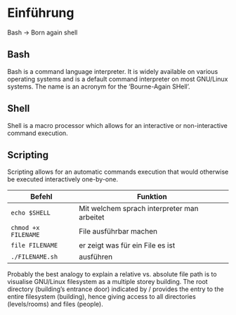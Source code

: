 # Einführung

Bash -> Born again shell

## Bash
Bash is a command language interpreter. It is widely available on various operating systems and is a default command interpreter on most GNU/Linux systems. The name is an acronym for the ‘Bourne-Again SHell’.

## Shell
Shell is a macro processor which allows for an interactive or non-interactive command execution.

## Scripting
Scripting allows for an automatic commands execution that would otherwise be executed interactively one-by-one.

| Befehl | Funktion |
| ---- | ---- |
| `echo $SHELL` | Mit welchem sprach interpreter man arbeitet |
| `chmod +x FILENAME` | File ausführbar machen |
| `file FILENAME` | er zeigt was für ein File es ist |
| `./FILENAME.sh` | ausführen |

Probably the best analogy to explain a relative vs. absolute file path is to visualise GNU/Linux filesystem as a multiple storey building. The root directory (building’s entrance door) indicated by / provides the entry to the entire filesystem (building), hence giving access to all directories (levels/rooms) and files (people).